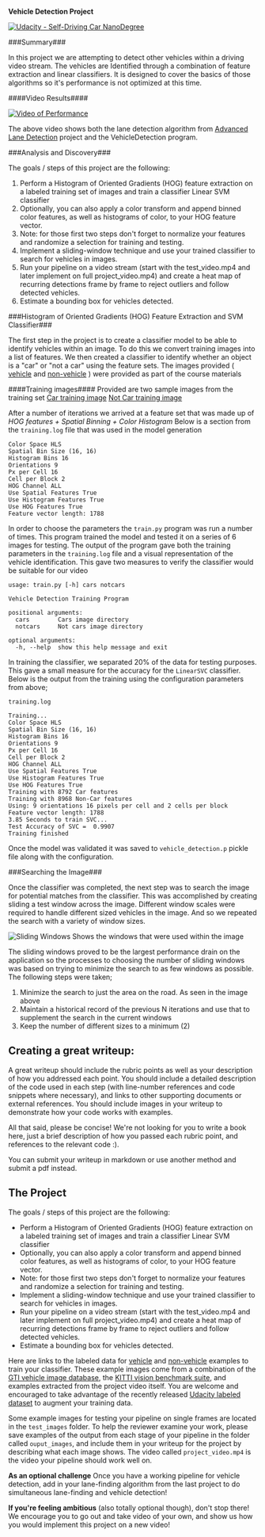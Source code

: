 **Vehicle Detection Project**

[![Udacity - Self-Driving Car NanoDegree](https://s3.amazonaws.com/udacity-sdc/github/shield-carnd.svg)](http://www.udacity.com/drive)

###Summary###

In this project we are attempting to detect other vehicles within a driving video stream. The vehicles are Identified through a combination of feature extraction and linear classifiers. It is designed to cover the basics of those algorithms so it's performance is not optimized at this time.

####Video Results####

[![Video of Performance](http://img.youtube.com/vi/fjs2ltGHCPw/0.jpg)](http://www.youtube.com/watch?v=fjs2ltGHCPw)

The above video shows both the lane detection algorithm from [Advanced Lane Detection](https://github.com/johncarpenter/CarND-Vehicle-Detection) project and the VehicleDetection program.


###Analysis and Discovery###

The goals / steps of this project are the following:

1. Perform a Histogram of Oriented Gradients (HOG) feature extraction on a labeled training set of images and train a classifier Linear SVM classifier
2. Optionally, you can also apply a color transform and append binned color features, as well as histograms of color, to your HOG feature vector.
3. Note: for those first two steps don't forget to normalize your features and randomize a selection for training and testing.
4. Implement a sliding-window technique and use your trained classifier to search for vehicles in images.
5. Run your pipeline on a video stream (start with the test_video.mp4 and later implement on full project_video.mp4) and create a heat map of recurring detections frame by frame to reject outliers and follow detected vehicles.
6. Estimate a bounding box for vehicles detected.

###Histogram of Oriented Gradients (HOG) Feature Extraction and SVM Classifier###

The first step in the project is to create a classifier model to be able to identify vehicles within an image. To do this we convert training images into a list of features. We then created a classifier to identify whether an object is a "car" or "not a car" using the feature sets. The images provided ( [vehicle](https://s3.amazonaws.com/udacity-sdc/Vehicle_Tracking/vehicles.zip) and [non-vehicle](https://s3.amazonaws.com/udacity-sdc/Vehicle_Tracking/non-vehicles.zip) ) were provided as part of the course materials

####Training images####
Provided are two sample images from the training set
[Car training image](output_images/training_car_sample.jpg)
[Not Car training image](output_images/training_non_car_sample.jpg)

After a number of iterations we arrived at a feature set that was made up of *HOG features + Spatial Binning + Color Histogram* Below is a section from the ```training.log``` file that was used in the model generation
```
Color Space HLS
Spatial Bin Size (16, 16)
Histogram Bins 16
Orientations 9
Px per Cell 16
Cell per Block 2
HOG Channel ALL
Use Spatial Features True
Use Histogram Features True
Use HOG Features True
Feature vector length: 1788
```

In order to choose the parameters the ```train.py``` program was run a number of times. This program trained the model and tested it on a series of 6 images for testing. The output of the program gave both the training parameters in the ```training.log``` file and a visual representation of the vehicle identification. This gave two measures to verify the classifier would be suitable for our video

```
usage: train.py [-h] cars notcars

Vehicle Detection Training Program

positional arguments:
  cars        Cars image directory
  notcars     Not cars image directory

optional arguments:
  -h, --help  show this help message and exit
  ```
In training the classifier, we separated 20% of the data for testing purposes. This gave a small measure for the
accuracy for the ```LinearSVC``` classifier. Below is the output from the training using the configuration parameters from above;

```
training.log

Training...
Color Space HLS
Spatial Bin Size (16, 16)
Histogram Bins 16
Orientations 9
Px per Cell 16
Cell per Block 2
HOG Channel ALL
Use Spatial Features True
Use Histogram Features True
Use HOG Features True
Training with 8792 Car features
Training with 8968 Non-Car features
Using: 9 orientations 16 pixels per cell and 2 cells per block
Feature vector length: 1788
3.85 Seconds to train SVC...
Test Accuracy of SVC =  0.9907
Training finished
```
Once the model was validated it was saved to ```vehicle_detection.p``` pickle file along with the configuration.

###Searching the Image###

Once the classifier was completed, the next step was to search the image for potential matches from the classifier. This was accomplished by creating sliding a test window across the image. Different window scales were required to handle different sized vehicles in the image. And so we repeated the search with a variety of window sizes.

![Sliding Windows](output_images/training_car_sample.jpg)
Shows the windows that were used within the image

The sliding windows proved to be the largest performance drain on the application so the processes to choosing the number of sliding windows was based on trying to minimize the search to as few windows as possible. The following steps were taken;
1. Minimize the search to just the area on the road. As seen in the image above
2. Maintain a historical record of the previous N iterations and use that to supplement the search in the current windows
3. Keep the number of different sizes to a minimum (2)






Creating a great writeup:
---
A great writeup should include the rubric points as well as your description of how you addressed each point.  You should include a detailed description of the code used in each step (with line-number references and code snippets where necessary), and links to other supporting documents or external references.  You should include images in your writeup to demonstrate how your code works with examples.  

All that said, please be concise!  We're not looking for you to write a book here, just a brief description of how you passed each rubric point, and references to the relevant code :).

You can submit your writeup in markdown or use another method and submit a pdf instead.

The Project
---

The goals / steps of this project are the following:

* Perform a Histogram of Oriented Gradients (HOG) feature extraction on a labeled training set of images and train a classifier Linear SVM classifier
* Optionally, you can also apply a color transform and append binned color features, as well as histograms of color, to your HOG feature vector.
* Note: for those first two steps don't forget to normalize your features and randomize a selection for training and testing.
* Implement a sliding-window technique and use your trained classifier to search for vehicles in images.
* Run your pipeline on a video stream (start with the test_video.mp4 and later implement on full project_video.mp4) and create a heat map of recurring detections frame by frame to reject outliers and follow detected vehicles.
* Estimate a bounding box for vehicles detected.

Here are links to the labeled data for [vehicle](https://s3.amazonaws.com/udacity-sdc/Vehicle_Tracking/vehicles.zip) and [non-vehicle](https://s3.amazonaws.com/udacity-sdc/Vehicle_Tracking/non-vehicles.zip) examples to train your classifier.  These example images come from a combination of the [GTI vehicle image database](http://www.gti.ssr.upm.es/data/Vehicle_database.html), the [KITTI vision benchmark suite](http://www.cvlibs.net/datasets/kitti/), and examples extracted from the project video itself.   You are welcome and encouraged to take advantage of the recently released [Udacity labeled dataset](https://github.com/udacity/self-driving-car/tree/master/annotations) to augment your training data.  

Some example images for testing your pipeline on single frames are located in the `test_images` folder.  To help the reviewer examine your work, please save examples of the output from each stage of your pipeline in the folder called `ouput_images`, and include them in your writeup for the project by describing what each image shows.    The video called `project_video.mp4` is the video your pipeline should work well on.  

**As an optional challenge** Once you have a working pipeline for vehicle detection, add in your lane-finding algorithm from the last project to do simultaneous lane-finding and vehicle detection!

**If you're feeling ambitious** (also totally optional though), don't stop there!  We encourage you to go out and take video of your own, and show us how you would implement this project on a new video!
